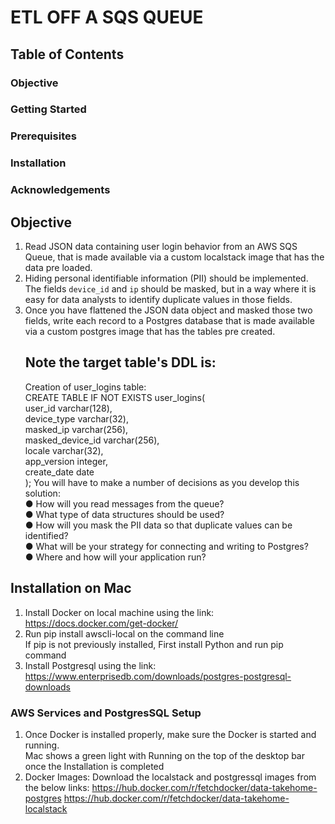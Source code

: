 # ETL OFF A SQS QUEUE

## Table of Contents
### Objective
### Getting Started
### Prerequisites
### Installation
### Acknowledgements

## Objective
  1. Read JSON data containing user login behavior from an AWS SQS Queue, that is made
  available via a custom localstack image that has the data pre loaded.
  2. Hiding personal identifiable information (PII) should be implemented. The fields `device_id` and `ip`
  should be masked, but in a way where it is easy for data analysts to identify duplicate
  values in those fields.
  3. Once you have flattened the JSON data object and masked those two fields, write each
  record to a Postgres database that is made available via a custom postgres image that
  has the tables pre created.
      ## Note the target table's DDL is:
       Creation of user_logins table:  
       CREATE TABLE IF NOT EXISTS user_logins(  
        user_id varchar(128),  
        device_type varchar(32),  
        masked_ip varchar(256),  
        masked_device_id varchar(256),  
        locale varchar(32),  
        app_version integer,  
        create_date date  
        );
You will have to make a number of decisions as you develop this solution:  
● How will you read messages from the queue?  
● What type of data structures should be used?  
● How will you mask the PII data so that duplicate values can be identified?  
● What will be your strategy for connecting and writing to Postgres?  
● Where and how will your application run?  
## Installation on Mac 
1) Install Docker on local machine using the link: https://docs.docker.com/get-docker/  
2) Run pip install awscli-local on the command line  
   If pip is not previously installed, First install Python and run pip command  
3) Install Postgresql using the link:  https://www.enterprisedb.com/downloads/postgres-postgresql-downloads  
### AWS Services and PostgresSQL Setup 
1) Once Docker is installed properly, make sure the Docker is started and running.  
   Mac shows a green light with Running on the top of the desktop bar once the Installation is completed
2)  Docker Images:
  Download the localstack and postgressql images from the below links:
    https://hub.docker.com/r/fetchdocker/data-takehome-postgres
    https://hub.docker.com/r/fetchdocker/data-takehome-localstack
